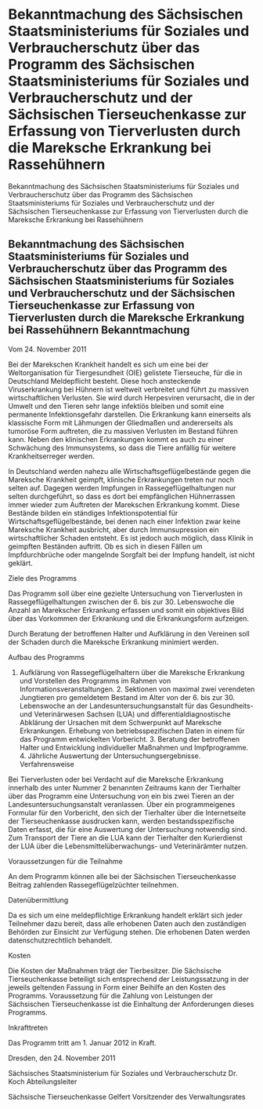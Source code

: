 # Bekanntmachung des Sächsischen Staatsministeriums für Soziales und Verbraucherschutz über das Programm des Sächsischen Staatsministeriums für Soziales und Verbraucherschutz und der Sächsischen Tierseuchenkasse zur Erfassung von Tierverlusten durch die Mareksche Erkrankung bei Rassehühnern

Bekanntmachung des Sächsischen Staatsministeriums für Soziales und Verbraucherschutz über das Programm des Sächsischen Staatsministeriums für Soziales und Verbraucherschutz und der Sächsischen Tierseuchenkasse zur Erfassung von Tierverlusten durch die Mareksche Erkrankung bei Rassehühnern

## Bekanntmachung des Sächsischen Staatsministeriums für Soziales und Verbraucherschutz über das Programm des Sächsischen Staatsministeriums für Soziales und Verbraucherschutz und der Sächsischen Tierseuchenkasse zur Erfassung von Tierverlusten durch die Mareksche Erkrankung bei Rassehühnern Bekanntmachung

Vom 24. November 2011

Bei der Marekschen Krankheit handelt es sich um eine bei der Weltorganisation für Tiergesundheit (OIE) gelistete Tierseuche, für die in Deutschland Meldepflicht besteht. Diese hoch ansteckende Viruserkrankung bei Hühnern ist weltweit verbreitet und führt zu massiven wirtschaftlichen Verlusten. Sie wird durch Herpesviren verursacht, die in der Umwelt und den Tieren sehr lange infektiös bleiben und somit eine permanente Infektionsgefahr darstellen. Die Erkrankung kann einerseits als klassische Form mit Lähmungen der Gliedmaßen und andererseits als tumoröse Form auftreten, die zu massiven Verlusten im Bestand führen kann. Neben den klinischen Erkrankungen kommt es auch zu einer Schwächung des Immunsystems, so dass die Tiere anfällig für weitere Krankheitserreger werden.

In Deutschland werden nahezu alle Wirtschaftsgeflügelbestände gegen die Mareksche Krankheit geimpft, klinische Erkrankungen treten nur noch selten auf. Dagegen werden Impfungen in Rassegeflügelhaltungen nur selten durchgeführt, so dass es dort bei empfänglichen Hühnerrassen immer wieder zum Auftreten der Marekschen Erkrankung kommt. Diese Bestände bilden ein ständiges Infektionspotential für Wirtschaftsgeflügelbestände, bei denen nach einer Infektion zwar keine Mareksche Krankheit ausbricht, aber durch Immunsupression ein wirtschaftlicher Schaden entsteht. Es ist jedoch auch möglich, dass Klinik in geimpften Beständen auftritt. Ob es sich in diesen Fällen um Impfdurchbrüche oder mangelnde Sorgfalt bei der Impfung handelt, ist nicht geklärt.

Ziele des Programms

Das Programm soll über eine gezielte Untersuchung von Tierverlusten in Rassegeflügelhaltungen zwischen der 6. bis zur 30. Lebenswoche die Anzahl an Marekscher Erkrankung erfassen und somit ein objektives Bild über das Vorkommen der Erkrankung und die Erkrankungsform aufzeigen.

Durch Beratung der betroffenen Halter und Aufklärung in den Vereinen soll der Schaden durch die Mareksche Erkrankung minimiert werden.

Aufbau des Programms

1. Aufklärung von Rassegeflügelhaltern über die Mareksche Erkrankung und Vorstellen des Programms im Rahmen von Informationsveranstaltungen. 2. Sektionen von maximal zwei verendeten Jungtieren pro gemeldetem Bestand im Alter von der 6. bis zur 30. Lebenswoche an der Landesuntersuchungsanstalt für das Gesundheits- und Veterinärwesen Sachsen (LUA) und differentialdiagnostische Abklärung der Ursachen mit dem Schwerpunkt auf Mareksche Erkrankungen. Erhebung von betriebsspezifischen Daten in einem für das Programm entwickelten Vorbericht. 3. Beratung der betroffenen Halter und Entwicklung individueller Maßnahmen und Impfprogramme. 4. Jährliche Auswertung der Untersuchungsergebnisse. Verfahrensweise

Bei Tierverlusten oder bei Verdacht auf die Mareksche Erkrankung innerhalb des unter Nummer 2 benannten Zeitraums kann der Tierhalter über das Programm eine Untersuchung von ein bis zwei Tieren an der Landesuntersuchungsanstalt veranlassen. Über ein programmeigenes Formular für den Vorbericht, den sich der Tierhalter über die Internetseite der Tierseuchenkasse ausdrucken kann, werden bestandsspezifische Daten erfasst, die für eine Auswertung der Untersuchung notwendig sind. Zum Transport der Tiere an die LUA kann der Tierhalter den Kurierdienst der LUA über die Lebensmittelüberwachungs- und Veterinärämter nutzen.

Voraussetzungen für die Teilnahme

An dem Programm können alle bei der Sächsischen Tierseuchenkasse Beitrag zahlenden Rassegeflügelzüchter teilnehmen.

Datenübermittlung

Da es sich um eine meldepflichtige Erkrankung handelt erklärt sich jeder Teilnehmer dazu bereit, dass alle erhobenen Daten auch den zuständigen Behörden zur Einsicht zur Verfügung stehen. Die erhobenen Daten werden datenschutzrechtlich behandelt.

Kosten

Die Kosten der Maßnahmen trägt der Tierbesitzer. Die Sächsische Tierseuchenkasse beteiligt sich entsprechend der Leistungssatzung in der jeweils geltenden Fassung in Form einer Beihilfe an den Kosten des Programms. Voraussetzung für die Zahlung von Leistungen der Sächsischen Tierseuchenkasse ist die Einhaltung der Anforderungen dieses Programms.

Inkrafttreten

Das Programm tritt am 1. Januar 2012 in Kraft.

Dresden, den 24. November 2011

Sächsisches Staatsministerium 
           für Soziales und Verbraucherschutz 
           Dr. Koch 
           Abteilungsleiter

Sächsische Tierseuchenkasse 
           Gelfert 
           Vorsitzender des Verwaltungsrates

